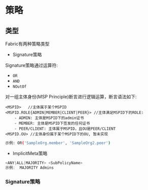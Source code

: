 # 策略

## 类型

Fabric有两种策略类型

* Signature策略

Signature策略通过运算符:

* `OR`
* `AND`
* `NOutOf`

对一组主体身份\(MSP Principle\)断言进行逻辑运算，断言语法如下:

```text
<MSPID>   //主体属于某个MSPID
<MSPID.ROLE{ADMIN|MEMBER|CLIENT|PEER}> //主体满足MSPID下的ROLE: 
    - ADMIN: 主体是MSPID下的admin证书
    - MEMBER: 主体是MSPID下签发的任何证书
    - PEER/CLIENT: 主体属于MSPID，且OU是PEER/CLIENT
<MSPID.OU> //主体身份属于某个MSPID下的OU, 暂未实现
```

```bash
示例: OR('SampleOrg.member', 'SampleOrg2.peer')
```

* ImplicitMeta策略

```c
<ANY|ALL|MAJORITY> <SubPolicyName>
示例:  MAJORITY Admins
```

### Signature策略




